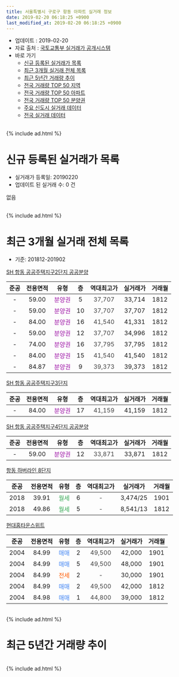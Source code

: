 ```yaml
---
title: 서울특별시 구로구 항동 아파트 실거래 정보
date: 2019-02-20 06:18:25 +0900
last_modified_at: 2019-02-20 06:18:25 +0900
---
```


* 업데이트 : 2019-02-20
* 자료 출처 : [국토교통부 실거래가 공개시스템](http://rt.molit.go.kr)
* 바로 가기
    * [신규 등록된 실거래가 목록](#신규-등록된-실거래가-목록)
    * [최근 3개월 실거래 전체 목록](#최근-3개월-실거래-전체-목록)
    * [최근 5년간 거래량 추이](#최근-5년간-거래량-추이)
    * [전국 거래량 TOP 50 지역](https://inasie.github.io/apt-trade-info/최근-3개월-전국에서-가장-거래가-많이-발생한-지역)
    * [전국 거래량 TOP 50 아파트](https://inasie.github.io/apt-trade-info/최근-3개월-전국에서-가장-거래가-많이-발생한-아파트)
    * [전국 거래량 TOP 50 분양권](https://inasie.github.io/apt-trade-info/최근-3개월-전국에서-가장-거래가-많이-발생한-분양권)
    * [주요 신도시 실거래 데이터](https://inasie.github.io/apt-trade-info/주요-신도시)
    * [전국 실거래 데이터](https://inasie.github.io/apt-trade-info/전국)
<br>
{% include ad.html %}
<br>

# 신규 등록된 실거래가 목록
* 실거래가 등록일: 20190220
* 업데이트 된 실거래 수: 0 건

없음

<br>
{% include ad.html %}
<br>

# 최근 3개월 실거래 전체 목록
* 기준: 201812-201902


[SH 항동 공공주택지구2단지 공공분양](https://search.naver.com/search.naver?query=%EC%84%9C%EC%9A%B8%ED%8A%B9%EB%B3%84%EC%8B%9C+%EA%B5%AC%EB%A1%9C%EA%B5%AC+%ED%95%AD%EB%8F%99+SH+%ED%95%AD%EB%8F%99+%EA%B3%B5%EA%B3%B5%EC%A3%BC%ED%83%9D%EC%A7%80%EA%B5%AC2%EB%8B%A8%EC%A7%80+%EA%B3%B5%EA%B3%B5%EB%B6%84%EC%96%91)

|준공|전용면적|유형|층|역대최고가|실거래가|거래월|
|:---:|:---:|:---:|:---:|:---:|:---:|:---:|
|-|59.00|<span style="color:#9C11A5">분양권</span>|5|<span style="color:#444444">37,707</span>|33,714|1812|
|-|59.00|<span style="color:#9C11A5">분양권</span>|10|<span style="color:#444444">37,707</span>|37,707|1812|
|-|84.00|<span style="color:#9C11A5">분양권</span>|16|<span style="color:#444444">41,540</span>|41,331|1812|
|-|59.00|<span style="color:#9C11A5">분양권</span>|12|<span style="color:#444444">37,707</span>|34,996|1812|
|-|74.00|<span style="color:#9C11A5">분양권</span>|16|<span style="color:#444444">37,795</span>|37,795|1812|
|-|84.00|<span style="color:#9C11A5">분양권</span>|15|<span style="color:#444444">41,540</span>|41,540|1812|
|-|84.87|<span style="color:#9C11A5">분양권</span>|9|<span style="color:#444444">39,373</span>|39,373|1812|

[SH 항동 공공주택지구3단지](https://search.naver.com/search.naver?query=%EC%84%9C%EC%9A%B8%ED%8A%B9%EB%B3%84%EC%8B%9C+%EA%B5%AC%EB%A1%9C%EA%B5%AC+%ED%95%AD%EB%8F%99+SH+%ED%95%AD%EB%8F%99+%EA%B3%B5%EA%B3%B5%EC%A3%BC%ED%83%9D%EC%A7%80%EA%B5%AC3%EB%8B%A8%EC%A7%80)

|준공|전용면적|유형|층|역대최고가|실거래가|거래월|
|:---:|:---:|:---:|:---:|:---:|:---:|:---:|
|-|84.00|<span style="color:#9C11A5">분양권</span>|17|<span style="color:#444444">41,159</span>|41,159|1812|

[SH 항동 공공주택지구4단지 공공분양](https://search.naver.com/search.naver?query=%EC%84%9C%EC%9A%B8%ED%8A%B9%EB%B3%84%EC%8B%9C+%EA%B5%AC%EB%A1%9C%EA%B5%AC+%ED%95%AD%EB%8F%99+SH+%ED%95%AD%EB%8F%99+%EA%B3%B5%EA%B3%B5%EC%A3%BC%ED%83%9D%EC%A7%80%EA%B5%AC4%EB%8B%A8%EC%A7%80+%EA%B3%B5%EA%B3%B5%EB%B6%84%EC%96%91)

|준공|전용면적|유형|층|역대최고가|실거래가|거래월|
|:---:|:---:|:---:|:---:|:---:|:---:|:---:|
|-|59.00|<span style="color:#9C11A5">분양권</span>|12|<span style="color:#444444">33,871</span>|33,871|1812|

[항동 하버라인 8단지](https://search.naver.com/search.naver?query=%EC%84%9C%EC%9A%B8%ED%8A%B9%EB%B3%84%EC%8B%9C+%EA%B5%AC%EB%A1%9C%EA%B5%AC+%ED%95%AD%EB%8F%99+%ED%95%AD%EB%8F%99+%ED%95%98%EB%B2%84%EB%9D%BC%EC%9D%B8+8%EB%8B%A8%EC%A7%80)

|준공|전용면적|유형|층|역대최고가|실거래가|거래월|
|:---:|:---:|:---:|:---:|:---:|:---:|:---:|
|2018|39.91|<span style="color:#34a853">월세</span>|6|<span style="color:#444444">-</span>|3,474/25|1901|
|2018|49.86|<span style="color:#34a853">월세</span>|5|<span style="color:#444444">-</span>|8,541/13|1812|

[현대홈타운스위트](https://search.naver.com/search.naver?query=%EC%84%9C%EC%9A%B8%ED%8A%B9%EB%B3%84%EC%8B%9C+%EA%B5%AC%EB%A1%9C%EA%B5%AC+%ED%95%AD%EB%8F%99+%ED%98%84%EB%8C%80%ED%99%88%ED%83%80%EC%9A%B4%EC%8A%A4%EC%9C%84%ED%8A%B8)

|준공|전용면적|유형|층|역대최고가|실거래가|거래월|
|:---:|:---:|:---:|:---:|:---:|:---:|:---:|
|2004|84.99|<span style="color:#4285f3">매매</span>|2|<span style="color:#444444">49,500</span>|42,000|1901|
|2004|84.99|<span style="color:#4285f3">매매</span>|5|<span style="color:#444444">49,500</span>|48,000|1901|
|2004|84.99|<span style="color:#ff5a00">전세</span>|2|<span style="color:#444444">-</span>|30,000|1901|
|2004|84.99|<span style="color:#4285f3">매매</span>|2|<span style="color:#444444">49,500</span>|42,000|1812|
|2004|84.98|<span style="color:#4285f3">매매</span>|1|<span style="color:#444444">44,800</span>|39,000|1812|


<br>
{% include ad.html %}
<br>

# 최근 5년간 거래량 추이


<div style="width:100%;">
    <canvas id="deal_progress" height="200"></canvas>
</div>

<script>
new Chart(document.getElementById("deal_progress"), {
    type: 'line',
    data: {
        labels: ['201402','201403','201404','201405','201406','201407','201408','201409','201410','201411','201412','201501','201502','201503','201504','201505','201506','201507','201508','201509','201510','201511','201512','201601','201602','201603','201604','201605','201606','201607','201608','201609','201610','201611','201612','201701','201702','201703','201704','201705','201706','201707','201708','201709','201710','201711','201712','201801','201802','201803','201804','201805','201806','201807','201808','201809','201810','201811','201812','201901','201902'],
        datasets: [{
            label: '매매',
            pointRadius: 1,
            data: [1, 3, 1, 3, 0, 2, 3, 2, 5, 1, 2, 4, 2, 5, 5, 7, 8, 1, 2, 3, 6, 1, 1, 0, 2, 1, 2, 2, 0, 2, 2, 2, 4, 0, 1, 0, 2, 3, 1, 2, 6, 7, 5, 1, 2, 3, 3, 1, 1, 3, 2, 0, 0, 2, 3, 7, 5, 2, 11, 2, 0],
            borderColor: "rgba(255, 201, 14, 1)",
            backgroundColor: "rgba(255, 201, 14, 0.5)",
            fill: false,
            lineTension: 0
        },{
            label: '전월세',
            pointRadius: 1,
            data: [4, 1, 3, 2, 3, 11, 0, 1, 3, 2, 0, 1, 2, 2, 2, 4, 6, 2, 1, 0, 3, 2, 0, 1, 3, 1, 3, 4, 1, 4, 1, 1, 5, 1, 8, 0, 2, 0, 3, 1, 2, 3, 1, 2, 2, 2, 2, 1, 1, 2, 4, 2, 4, 3, 4, 5, 3, 3, 1, 2, 0],
            borderColor: "rgba(0, 141, 185, 1)",
            backgroundColor: "rgba(0, 141, 185, 0.5)",
            fill: false,
            lineTension: 0
        }
        ]
    },
    options: {
        responsive: true,
        title: {
            display: false
        },
        tooltips: {
            mode: 'index',
            intersect: false
        },
        hover: {
            mode: 'nearest',
            intersect: true
        },
        scales: {
            xAxes: [{
                display: true,
                scaleLabel: {
                    display: true,
                    labelString: '년/월'
                }
            }],
            yAxes: [{
                display: true,
                ticks: {
                    suggestedMin: 0,
                },
                scaleLabel: {
                    display: true,
                    labelString: '실거래 수'
                }
            }]
        }
    }
});

</script>


<br>
{% include ad.html %}
<br>

